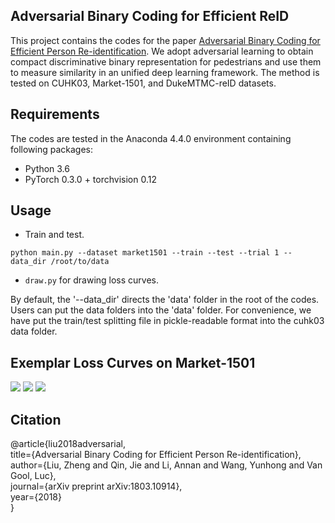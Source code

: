## Adversarial Binary Coding for Efficient ReID
This project contains the codes for the paper [Adversarial Binary Coding for Efficient Person Re-identification](http://arxiv.org/abs/1803.10914). We adopt adversarial learning to obtain compact discriminative binary representation for pedestrians and use them to measure similarity in an unified deep learning framework. The method is tested on CUHK03, Market-1501, and DukeMTMC-reID datasets.

## Requirements
The codes are tested in the Anaconda 4.4.0 environment containing following packages:
- Python 3.6
- PyTorch 0.3.0 + torchvision 0.12

## Usage
- Train and test.
```Shell
python main.py --dataset market1501 --train --test --trial 1 --data_dir /root/to/data
```
- ```draw.py``` for drawing loss curves.

By default, the '--data_dir' directs the 'data' folder in the root of the codes. Users can put the data folders into the 'data' folder. For convenience, we have put the train/test splitting file in pickle-readable format into the cuhk03 data folder.

## Exemplar Loss Curves on Market-1501   
![](https://github.com/dongb5/AdversarialBinaryCoding4ReID/blob/master/figs/triplet_loss_small.jpg?raw=true)  ![](https://github.com/dongb5/AdversarialBinaryCoding4ReID/blob/master/figs/D_loss_small.jpg?raw=true) ![](https://github.com/dongb5/AdversarialBinaryCoding4ReID/blob/master/figs/G_loss_small.jpg?raw=true)

## Citation
@article{liu2018adversarial,   
  title={Adversarial Binary Coding for Efficient Person Re-identification},   
  author={Liu, Zheng and Qin, Jie and Li, Annan and Wang, Yunhong and Van Gool, Luc},   
  journal={arXiv preprint arXiv:1803.10914},   
  year={2018}   
}
